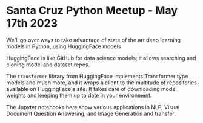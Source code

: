 # Santa Cruz Python Meetup - May 17th 2023

We'll go over ways to take advantage of state of the art deep learning models in Python, using HuggingFace models

HuggingFace is like GitHub for data science models; it allows searching and cloning model and dataset repos.

The `transformer` library from HuggingFace implements Transformer type models and much more, and it wraps a client to the multitude 
of repositories available on HuggingFace's site. It takes care of downloading 
model weights and keeping them up to date in your environment.

The Jupyter notebooks here show various applications in NLP, Visual Document Question Answering, and Image Generation and transfer.
